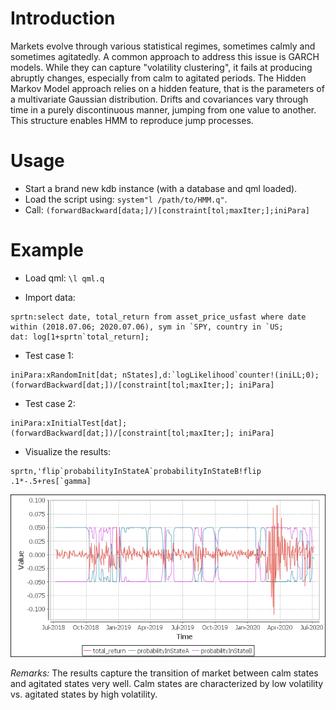 # Introduction
  Markets evolve through various statistical regimes, sometimes calmly and sometimes agitatedly. A common approach to address this issue is GARCH models. While they can capture "volatility clustering", it fails at producing abruptly changes, especially from calm to agitated periods. 
  The Hidden Markov Model approach relies on a hidden feature, that is the parameters of a multivariate Gaussian distribution. Drifts and covariances vary through time in a purely discontinuous manner, jumping from one value to another. This structure enables HMM to reproduce jump processes.  
# Usage
  * Start a brand new kdb instance (with a database and qml loaded).
  * Load the script using: `system"l /path/to/HMM.q"`.
  * Call: `(forwardBackward[data;]/)[constraint[tol;maxIter;];iniPara]`
# Example
 * Load qml:
  `\l qml.q`
  
 * Import data:
 ```
 sprtn:select date, total_return from asset_price_usfast where date within (2018.07.06; 2020.07.06), sym in `SPY, country in `US;
 dat: log[1+sprtn`total_return];
 ```
 
 * Test case 1:
```
iniPara:xRandomInit[dat; nStates],d:`logLikelihood`counter!(iniLL;0);
(forwardBackward[dat;])/[constraint[tol;maxIter;]; iniPara]
```
 
 * Test case 2:
```
iniPara:xInitialTest[dat];
(forwardBackward[dat;])/[constraint[tol;maxIter;]; iniPara]
```

* Visualize the results:
```
sprtn,'flip`probabilityInStateA`probabilityInStateB!flip .1*-.5+res[`gamma]
```

![alt text][logo]

[logo]: https://github.com/xzhang0514/portfolio-selection-models/blob/main/Hidden-Markov-Models/results-visualization "Regime-Switching"

*Remarks:* The results capture the transition of market between calm states and agitated states very well. Calm states are characterized by low volatility vs. agitated states by high volatility.    

